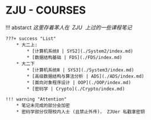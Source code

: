 # ZJU - COURSES

!!! abstarct
    $这里存着苯人在  ~~ ZJU ~~ 上过的一些课程笔记$ 

    ???+ success "List"
        * 大二上: 
            * [计算机系统Ⅱ | SYS2](./System2/index.md)
            * [数据结构基础 | FDS](./FDS/index.md)
        * 大二下
            * [计算机系统Ⅲ | SYS3](./System3/index.md)
            * [高级数据结构与算法分析 | ADS](./ADS/index.md)
            * [面向对象程序设计 | OOP](./OOP/index.md)
            * [密码学 | Crypto](./Crypto/index.md)

    !!! warning "Attention"
        * 笔记未完成的部分会加密
        * 密码学部分仅限校内人士 (且禁止外传)， ZJUer 私戳拿密钥